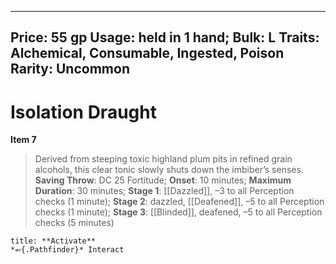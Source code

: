 
---
Price: 55 gp
Usage: held in 1 hand;
Bulk: L
Traits: Alchemical, Consumable, Ingested, Poison
Rarity: Uncommon
---

# Isolation Draught

**Item 7**

> Derived from steeping toxic highland plum pits in refined grain alcohols, this clear tonic slowly shuts down the imbiber’s senses.
**Saving Throw**: DC 25 Fortitude;
**Onset**: 10 minutes;
**Maximum Duration**: 30 minutes;
**Stage 1**:  [[Dazzled]], –3 to all Perception checks (1 minute);
**Stage 2**: dazzled, [[Deafened]], –5 to all Perception checks (1 minute);
**Stage 3**:  [[Blinded]], deafened, –5 to all Perception checks (5 minutes)

```ad-embed-ability
title: **Activate**
*⬻{.Pathfinder}* Interact 
```

